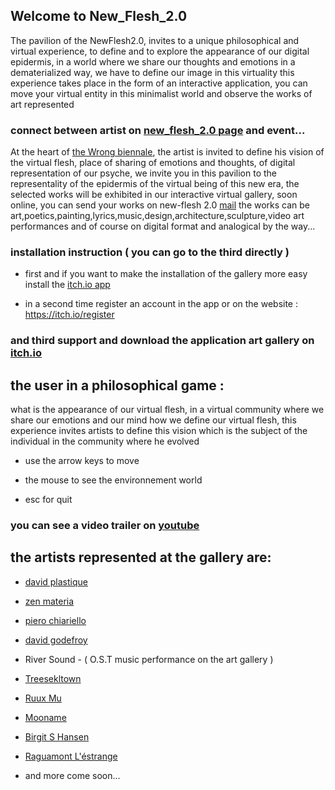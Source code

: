 ## Welcome to New_Flesh_2.0

The pavilion of the NewFlesh2.0, invites to a unique philosophical and virtual experience, to define and to explore the appearance of our digital epidermis, in a world where we share our thoughts and emotions in a dematerialized way, we have to define our image in this virtuality 
this experience takes place in the form of an interactive application, you can move your virtual entity in this minimalist world and observe the works of art represented

### connect between artist on [new_flesh_2.0 page](https://www.facebook.com/NewFlesh2.0/) and event...

At the heart of [the Wrong biennale](https://www.facebook.com/thewrongbiennale/), the artist is invited to define his vision of the virtual flesh, place of sharing of emotions and thoughts, of digital representation of our psyche, we invite you in this pavilion to the representality of the epidermis of the virtual being of this new era, the selected works will be exhibited in our interactive virtual gallery, soon online, you can send your works on new-flesh 2.0 [mail](gemu0flesh@gmail.com) the works can be art,poetics,painting,lyrics,music,design,architecture,sculpture,video art performances and of course on digital format and analogical by the way...

### installation instruction ( you can go to the third directly )


- first and if you want to make the installation of the gallery more easy install the [itch.io app](https://itch.io/app)

- in a second time register an account in the app or on the website : https://itch.io/register

### and third support and download the application art gallery on [itch.io](https://gemu1.itch.io/new-flesh)


## the user in a philosophical game :

what is the appearance of our virtual flesh, in a virtual community where we share our emotions and our mind how we define our virtual flesh, this experience invites artists to define this vision which is the subject of the individual in the community where he evolved

- use the arrow keys to move 

- the mouse to see the environnement world 

- esc for quit

### you can see a video trailer on [youtube](https://youtu.be/eXyQ1BjkHkc)

## the artists represented at the gallery are:

- [david plastique](https://www.facebook.com/davidplastiqueofficial/)

- [zen materia](https://www.facebook.com/zenmateria/)

- [piero chiariello](http://www.pierochiariello.it/portfolio.html)

- [david godefroy](https://david-godefroy.com)

- River Sound - ( O.S.T music performance on the art gallery )

- [Treesekltown](https://www.facebook.com/Treeskeltown/)

- [Ruux Mu](https://www.facebook.com/RuuxMuOfficial/)

- [Mooname](https://mooname.deviantart.com)

- [Birgit S Hansen](https://www.facebook.com/birsalha)

- [Raguamont L'éstrange](https://www.facebook.com/Raguamont-Léstrange-567906483310129/)

- and more come soon...


